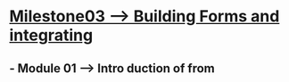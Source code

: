  # <ins> Milestone03 --> Building Forms and integrating
 </ins>
 
## - Module 01 --> Intro duction of from
 